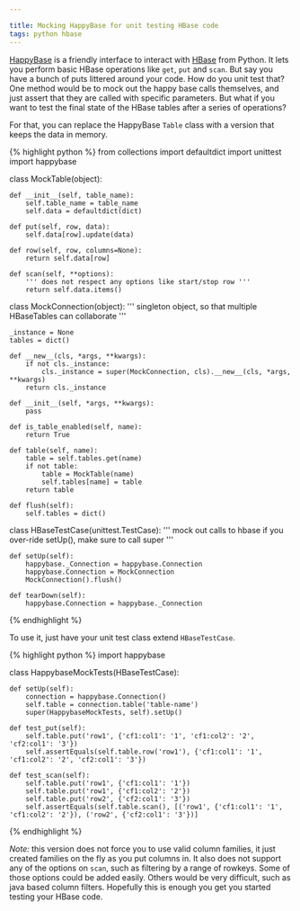 ```yaml
---

title: Mocking HappyBase for unit testing HBase code
tags: python hbase
---
```


[HappyBase](https://github.com/wbolster/happybase) is a friendly interface to interact with [HBase](http://hbase.apache.org/) from Python. It lets you perform basic HBase operations like `get`, `put` and `scan`. But say you have a bunch of puts littered around your code. How do you unit test that? One method would be to mock out the happy base calls themselves, and just assert that they are called with specific parameters. But what if you want to test the final state of the HBase tables after a series of operations?

For that, you can replace the HappyBase `Table` class with a version that keeps the data in memory.

{% highlight python %}
from collections import defaultdict
import unittest
import happybase


class MockTable(object):

    def __init__(self, table_name):
        self.table_name = table_name
        self.data = defaultdict(dict)

    def put(self, row, data):
        self.data[row].update(data)

    def row(self, row, columns=None):
        return self.data[row]

    def scan(self, **options):
        ''' does not respect any options like start/stop row '''
        return self.data.items()


class MockConnection(object):
    ''' singleton object, so that multiple HBaseTables can collaborate '''

    _instance = None
    tables = dict()

    def __new__(cls, *args, **kwargs):
        if not cls._instance:
            cls._instance = super(MockConnection, cls).__new__(cls, *args, **kwargs)
        return cls._instance

    def __init__(self, *args, **kwargs):
        pass

    def is_table_enabled(self, name):
        return True

    def table(self, name):
        table = self.tables.get(name)
        if not table:
            table = MockTable(name)
            self.tables[name] = table
        return table

    def flush(self):
        self.tables = dict()


class HBaseTestCase(unittest.TestCase):
    ''' mock out calls to hbase
    if you over-ride setUp(), make sure to call super '''

    def setUp(self):
        happybase._Connection = happybase.Connection
        happybase.Connection = MockConnection
        MockConnection().flush()

    def tearDown(self):
        happybase.Connection = happybase._Connection
{% endhighlight %}

To use it, just have your unit test class extend `HBaseTestCase`.

{% highlight python %}
import happybase


class HappybaseMockTests(HBaseTestCase):

    def setUp(self):
        connection = happybase.Connection()
        self.table = connection.table('table-name')
        super(HappybaseMockTests, self).setUp()

    def test_put(self):
        self.table.put('row1', {'cf1:col1': '1', 'cf1:col2': '2', 'cf2:col1': '3'})
        self.assertEquals(self.table.row('row1'), {'cf1:col1': '1', 'cf1:col2': '2', 'cf2:col1': '3'})

    def test_scan(self):
        self.table.put('row1', {'cf1:col1': '1'})
        self.table.put('row1', {'cf1:col2': '2'})
        self.table.put('row2', {'cf2:col1': '3'})
        self.assertEquals(self.table.scan(), [('row1', {'cf1:col1': '1', 'cf1:col2': '2'}), ('row2', {'cf2:col1': '3'})]

{% endhighlight %}

*Note:* this version does not force you to use valid column families, it just created families on the fly as you put columns in. It also does not support any of the options on `scan`, such as filtering by a range of rowkeys. Some of those options could be added easily. Others would be very difficult, such as java based column filters. Hopefully this is enough you get you started testing your HBase code.
